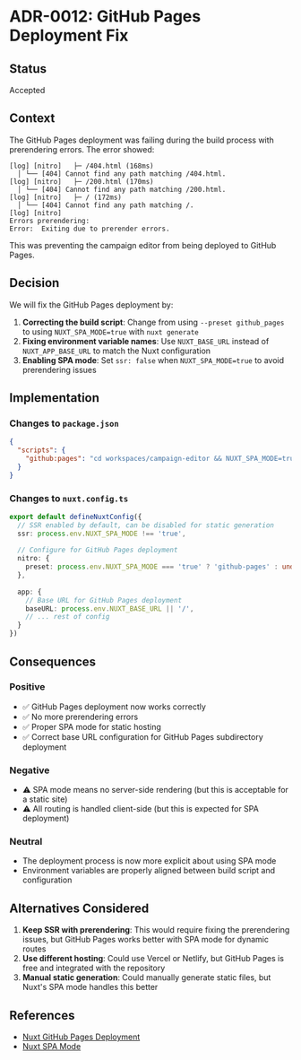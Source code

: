 # ADR-0012: GitHub Pages Deployment Fix

## Status
Accepted

## Context
The GitHub Pages deployment was failing during the build process with prerendering errors. The error showed:

```
[log] [nitro]   ├─ /404.html (168ms)
  │ └── [404] Cannot find any path matching /404.html.
[log] [nitro]   ├─ /200.html (170ms)
  │ └── [404] Cannot find any path matching /200.html.
[log] [nitro]   ├─ / (172ms)
  │ └── [404] Cannot find any path matching /.
[log] [nitro] 
Errors prerendering:
Error:  Exiting due to prerender errors.
```

This was preventing the campaign editor from being deployed to GitHub Pages.

## Decision
We will fix the GitHub Pages deployment by:

1. **Correcting the build script**: Change from using `--preset github_pages` to using `NUXT_SPA_MODE=true` with `nuxt generate`
2. **Fixing environment variable names**: Use `NUXT_BASE_URL` instead of `NUXT_APP_BASE_URL` to match the Nuxt configuration
3. **Enabling SPA mode**: Set `ssr: false` when `NUXT_SPA_MODE=true` to avoid prerendering issues

## Implementation

### Changes to `package.json`
```json
{
  "scripts": {
    "github:pages": "cd workspaces/campaign-editor && NUXT_SPA_MODE=true NUXT_BASE_URL=/openttd-coopetition/ npx nuxt generate"
  }
}
```

### Changes to `nuxt.config.ts`
```typescript
export default defineNuxtConfig({
  // SSR enabled by default, can be disabled for static generation
  ssr: process.env.NUXT_SPA_MODE !== 'true',
  
  // Configure for GitHub Pages deployment
  nitro: {
    preset: process.env.NUXT_SPA_MODE === 'true' ? 'github-pages' : undefined,
  },
  
  app: {
    // Base URL for GitHub Pages deployment
    baseURL: process.env.NUXT_BASE_URL || '/',
    // ... rest of config
  }
})
```

## Consequences

### Positive
- ✅ GitHub Pages deployment now works correctly
- ✅ No more prerendering errors
- ✅ Proper SPA mode for static hosting
- ✅ Correct base URL configuration for GitHub Pages subdirectory deployment

### Negative
- ⚠️ SPA mode means no server-side rendering (but this is acceptable for a static site)
- ⚠️ All routing is handled client-side (but this is expected for SPA deployment)

### Neutral
- The deployment process is now more explicit about using SPA mode
- Environment variables are properly aligned between build script and configuration

## Alternatives Considered

1. **Keep SSR with prerendering**: This would require fixing the prerendering issues, but GitHub Pages works better with SPA mode for dynamic routes
2. **Use different hosting**: Could use Vercel or Netlify, but GitHub Pages is free and integrated with the repository
3. **Manual static generation**: Could manually generate static files, but Nuxt's SPA mode handles this better

## References
- [Nuxt GitHub Pages Deployment](https://nuxt.com/docs/getting-started/deployment#github-pages)
- [Nuxt SPA Mode](https://nuxt.com/docs/getting-started/deployment#static-hosting)
